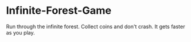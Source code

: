 # Infinite-Forest-Game
Run through the infinite forest. Collect coins and don't crash. It gets faster as you play.
